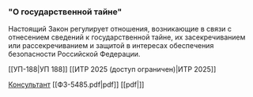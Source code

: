 ### **"О государственной тайне"**

Настоящий Закон регулирует отношения, возникающие в связи с отнесением сведений к государственной тайне, их засекречиванием или рассекречиванием и защитой в интересах обеспечения безопасности Российской Федерации.

[[УП-188|УП 188]]
[[ИТР 2025 (доступ ограничен)|ИТР 2025]]

[Консультант](http://www.consultant.ru/document/cons_doc_LAW_2481/)
[[ФЗ-5485.pdf|pdf]]
[[pdf|]]